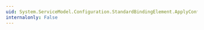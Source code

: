 ```yaml
---
uid: System.ServiceModel.Configuration.StandardBindingElement.ApplyConfiguration(System.ServiceModel.Channels.Binding)
internalonly: False
---
```

